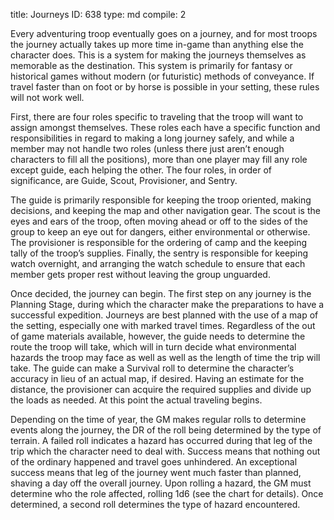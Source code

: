 title:          Journeys
ID:             638
type:           md
compile:        2



Every adventuring troop eventually goes on a journey, and for most troops the journey actually takes up more time in-game than anything else the character does. This is a system for making the journeys themselves as memorable as the destination. This system is primarily for fantasy or historical games without modern (or futuristic) methods of conveyance. If travel faster than on foot or by horse is possible in your setting, these rules will not work well.

First, there are four roles specific to traveling that the troop will want to assign amongst themselves. These roles each have a specific function and responsibilities in regard to making a long journey safely, and while a member may not handle two roles (unless there just aren’t enough characters to fill all the positions), more than one player may fill any role except guide, each helping the other. The four roles, in order of significance, are Guide, Scout, Provisioner, and Sentry.

The guide is primarily responsible for keeping the troop oriented, making decisions, and keeping the map and other navigation gear. The scout is the eyes and ears of the troop, often moving ahead or off to the sides of the group to keep an eye out for dangers, either environmental or otherwise. The provisioner is responsible for the ordering of camp and the keeping tally of the troop’s supplies. Finally, the sentry is responsible for keeping watch overnight, and arranging the watch schedule to ensure that each member gets proper rest without leaving the group unguarded.

Once decided, the journey can begin. The first step on any journey is the Planning Stage, during which the character make the preparations to have a successful expedition. Journeys are best planned with the use of a map of the setting, especially one with marked travel times. Regardless of the out of game materials available, however, the guide needs to determine the route the troop will take, which will in turn decide what environmental hazards the troop may face as well as well as the length of time the trip will take. The guide can make a Survival roll to determine the character’s accuracy in lieu of an actual map, if desired. Having an estimate for the distance, the provisioner can acquire the required supplies and divide up the loads as needed. At this point the actual traveling begins.

Depending on the time of year, the GM makes regular rolls to determine events along the journey, the DR of the roll being determined by the type of terrain. A failed roll indicates a hazard has occurred during that leg of the trip which the character need to deal with. Success means that nothing out of the ordinary happened and travel goes unhindered. An exceptional success means that leg of the journey went much faster than planned, shaving a day off the overall journey. Upon rolling a hazard, the GM must determine who the role affected, rolling 1d6 (see the chart for details). Once determined, a second roll determines the type of hazard encountered.
